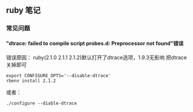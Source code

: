 ruby 笔记
-------------

### 常见问题

#### "dtrace: failed to compile script probes.d: Preprocessor not found"错误
错误原因： ruby(2.1.0 2.1.1 2.1.2)默认打开了dtrace选项，1.9.3无影响
把dtrace关掉即可

	export CONFIGURE_OPTS='--disable-dtrace'
	rbenv install 2.1.2
或者：

	./configure --diable-dtrace
